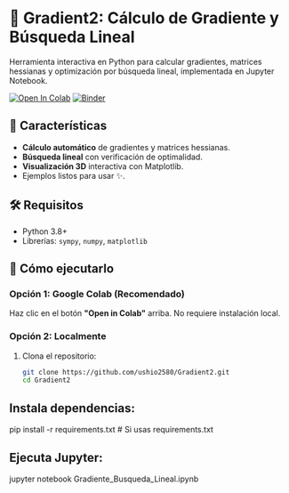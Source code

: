 # 🚀 Gradient2: Cálculo de Gradiente y Búsqueda Lineal

Herramienta interactiva en Python para calcular gradientes, matrices hessianas y optimización por búsqueda lineal, implementada en Jupyter Notebook.

[![Open In Colab](https://colab.research.google.com/assets/colab-badge.svg)](https://colab.research.google.com/github/ushio2580/Gradient2/blob/main/Gradiente_Busqueda_Lineal.ipynb)
[![Binder](https://mybinder.org/badge_logo.svg)](https://mybinder.org/v2/gh/ushio2580/Gradient2/main?filepath=Gradiente_Busqueda_Lineal.ipynb)

## 📌 Características
- **Cálculo automático** de gradientes y matrices hessianas.
- **Búsqueda lineal** con verificación de optimalidad.
- **Visualización 3D** interactiva con Matplotlib.
- Ejemplos listos para usar ✨.

## 🛠️ Requisitos
- Python 3.8+
- Librerías: `sympy`, `numpy`, `matplotlib`

## 🚀 Cómo ejecutarlo
### Opción 1: Google Colab (Recomendado)
Haz clic en el botón **"Open in Colab"** arriba. No requiere instalación local.

### Opción 2: Localmente
1. Clona el repositorio:
   ```bash
   git clone https://github.com/ushio2580/Gradient2.git
   cd Gradient2

## Instala dependencias:
pip install -r requirements.txt  # Si usas requirements.txt


## Ejecuta Jupyter:
jupyter notebook Gradiente_Busqueda_Lineal.ipynb

